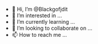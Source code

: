 - 👋 Hi, I’m @Blackgofjdit
- 👀 I’m interested in ...
- 🌱 I’m currently learning ...
- 💞️ I’m looking to collaborate on ...
- 📫 How to reach me ...

<!---
Blackgofjdit/Blackgofjdit is a ✨ special ✨ repository because its `README.md` (this file) appears on your GitHub profile.
You can click the Preview link to take a look at your changes.
--->
